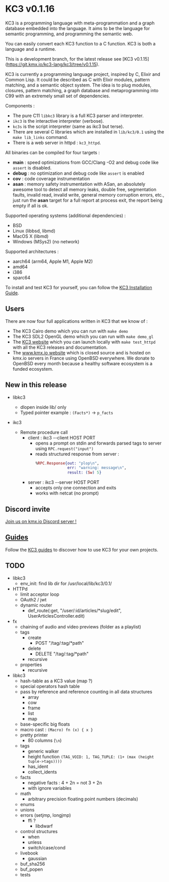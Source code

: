 # KC3 v0.1.16

KC3 is a programming language with meta-programmation and a graph
database embedded into the language. It aims to be the language
for semantic programming, and programming the semantic web.

You can easily convert each KC3 function to a C function. KC3 is both
a language and a runtime.

This is a development branch, for the latest release see [KC3 v0.1.15]
(https://git.kmx.io/kc3-lang/kc3/tree/v0.1.15).

KC3 is currently a programming language project, inspired by C, Elixir
and Common Lisp. It could be described as C with Elixir modules,
pattern matching, and a semantic object system. The idea is to plug
modules, closures, pattern matching, a graph database and
metaprogramming into C99 with an extremely small set of dependencies.

Components :
 - The pure C11 `libkc3` library is a full KC3 parser and interpreter.
 - `ikc3` is the interactive interpreter (verbose).
 - `kc3s` is the script interpreter (same as ikc3 but terse).
 - There are several C libraries which are installed in `lib/kc3/0.1`
   using the `make lib_links` command.
 - There is a web server in httpd : `kc3_httpd`.

All binaries can be compiled for four targets :
 - __main__ : speed optimizations from GCC/Clang -O2 and
   debug code like `assert` is disabled.
 - __debug__ : no optimization and debug code like `assert` is enabled
 - __cov__ : code coverage instrumentation
 - __asan__ : memory safety instrumentation with ASan, an absolutely
   awesome tool to detect all memory leaks, double free, segmentation
   faults, invalid read, invalid write, general memory corruption
   errors, etc., just run the __asan__ target for a full report at
   process exit, the report being empty if all is ok.

Supported operating systems (additional dependencies) :
 - BSD
 - Linux (libbsd, libmd)
 - MacOS X (libmd)
 - Windows (MSys2) (no network)

Supported architectures :
 - aarch64 (arm64, Apple M1, Apple M2)
 - amd64
 - i386
 - sparc64

To install and test KC3 for yourself, you can follow the
[KC3 Installation Guide](https://kc3-lang.org/doc/3_Guides/3.1_Install).


## Users

There are now four full applications written in KC3 that we know of :
 - The KC3 Cairo demo which you can run with `make demo`
 - The KC3 SDL2 OpenGL demo which you can run with `make demo_gl`
 - The [KC3 website](https://kc3-lang.org/) which you can launch
   locally with `make test_httpd` with all the KC3 releases and
   documentation.
 - The [www.kmx.io website](https://www.kmx.io/) which is closed
   source and is hosted on kmx.io servers in France using OpenBSD
   everywhere. We donate to OpenBSD every month because a healthy
   software ecosystem is a funded ecosystem.


## New in this release

 - libkc3
   - dlopen inside lib/ only
   - Typed pointer example : `(Facts*)` → `p_facts`

 - ikc3
   - Remote procedure call
     - client : ikc3 --client HOST PORT
       - opens a prompt on stdin and forwards parsed tags to server
         using `RPC.request("input")`
       - reads structured response from server :
         ```elixir
         %RPC.Response{out: "plop\n",
                       err: "warning: message\n",
                       result: (Sw) 5}
         ```
     - server : ikc3 --server HOST PORT
       - accepts only one connection and exits
       - works with netcat (no prompt)

## Discord invite

[Join us on kmx.io Discord server !](https://discord.gg/A4MWkpUDsG)


## [Guides](https://kc3-lang.org/doc/3_Guides)

Follow the [KC3 guides](https://kc3-lang.org/doc/3_Guides)
to discover how to use KC3 for your own projects.


## TODO

 - libkc3
   - env_init: find lib dir for /usr/local/lib/kc3/0.1/
 - HTTPd
   - limit acceptor loop
   - OAuth2 / jwt
   - dynamic router
     - def_route(:get, "/user/:id/articles/*slug/edit", UserArticlesController.edit)
 - fx
   - chaining of audio and video previews (folder as a playlist)
   - tags
     - create
       - POST "/tag/:tag/*path"
     - delete
       - DELETE "/tag/:tag/*path"
     - recursive
   - properties
     - recursive
 - libkc3
   - hash-table as a KC3 value (map ?)
   - special operators hash table
   - pass by reference and reference counting in all data structures
     - array
     - cow
     - frame
     - list
     - map
   - base-specific big floats
   - macro cast : `(Macro) fn (x) { x }`
   - pretty printer
     - 80 columns (`\n`)
   - tags
     - generic walker
     - height function `(TAG_VOID: 1, TAG_TUPLE: (1+ (max (height tuple->tags))))`
     - has_ident
     - collect_idents
   - facts
     - negative facts : 4 + 2n = not 3 + 2n
     - with ignore variables
   - math
     - arbitrary precision floating point numbers (decimals)
   - enums
   - unions
   - errors (setjmp, longjmp)
       - ffi ?
         - libdwarf
   - control structures
     - when
     - unless
     - switch/case/cond
   - livebook
     - gaussian
   - buf_sha256
   - buf_popen
   - tests
